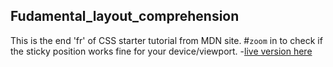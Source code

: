 ## Fudamental_layout_comprehension
This is the end 'fr' of CSS starter tutorial from MDN site.
#`zoom` in to check if the sticky position works fine for your device/viewport.
-[live version here](https://ashuai-jpg.github.io/Fudamental_layout_comprehension/)
